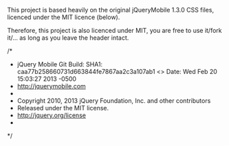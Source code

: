 This project is based heavily on the original jQueryMobile 1.3.0 CSS files, licenced under the MIT licence (below).

Therefore, this project is also licenced under MIT, you are free to use it/fork it/... as long as you leave the header intact.

/*
* jQuery Mobile Git Build: SHA1: caa77b258660731d663844fe7867aa2c3a107ab1 <> Date: Wed Feb 20 15:03:27 2013 -0500
* http://jquerymobile.com
*
* Copyright 2010, 2013 jQuery Foundation, Inc. and other contributors
* Released under the MIT license.
* http://jquery.org/license
*
*/